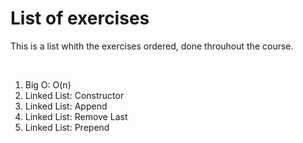 <h1>List of exercises</h1>
<p>This is a list whith the exercises ordered, done throuhout the course.</p>
<br>
<ol>
  <li>Big O: O(n)</li>
  <li>Linked List: Constructor</li>
  <li>Linked List: Append</li>
  <li>Linked List: Remove Last</li>
  <li>Linked List: Prepend</li>
</ol>
